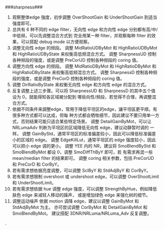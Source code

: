 ###sharpness###

1. 观察整体edge 強度，初步調整 OverShootGain 和 UnderShootGain 到适当强度即可。
2. 总共有 6 种不同的 edge filter，无向性 edge 和方向性 edge 分别都有高/中/中低频，可以先调整混合方式到 完全用某一种 filter，并观察每种 filter 的效果，可以搭配 debug mode 以方便观察。
3. 调整无向性 edge 的频段。
  调整 MidRatioUDByMot 和 HighRatioUDByMot 和 HighRatioUDByState 来权衡高低频混合方式。
  调整 SharpnessUD 控制各种频段的强度，或是调整 PreCorUD 控制各种频段的 coring 值。
4. 调整方向性 edge 的频段。
  调整 MidRatioDByMot 和 HighRatioDByMot 和 HighRatioDByState 来权衡高低频混合方式。
  调整 SharpnessD 控制各种频段的强度，或是调整 PreCorD 控制各种频段的 coring 值。
5. 调整 DirRatioByState 来权衡无向性 edge 和方向性 edge 的混合方式。
6. 反复调整上述三步骤。可以将 SharpnessUD 和 SharpnessD 的其中五个值设为 0，就能得知各区域被分配到 哪些向性/频段，若觉得不合理，再调整混合方式。
7. 依据不同条件来調整edge，常用于降低平坦区的edge，讓平坦區更平顺。有很多种方式都可以达成，但每 种方式都会牺牲细节，因此建议不要只用单一方式，否则结果可能只适合某些特定场景。
  调整 DetailGainByMot，可以让 NRLumaAdv 判断为平坦区的区域降低无向性 edge，建议动静暂时调的 一样。
  调整 GainByStd，通常平坦区的标准偏差较小，因此可以降低标准偏差小的区域的 edge。
  调整 EdgeKillLut，通常平坦区的 edge 强度较小，因此可以把小 edge 调的更小。
  调整 YEE 内的 NR，建议将 SmoBlendByStd 和 SmoBlendByMot 都设 0，调整 SmoDiffThByY 即可，若 有需求再混一些 mean/median filter 的结果即可。
  调整 coring 相关参数，包括 PreCorUD 和 PreCorD 和 CorByY。
8. 若有需求想依据亮度调整，可以调整 SclByY 和 StdAdjByY 和 CorByY。
9. 若有需求想限制 overshoot 或 undershoot edge，可以调整 OverShootLimit 和 UnderShootLimit。
10. 若有需求想依据 hue 调整 edge 强度，可以调整 StrengthByHue，例如降低肤色 edge 来减轻人移动的躁声， 或是增加绿色 edge 来强化树的细节。
11. 调整运动噪声
  依据 motion 调降 edge，建议以调整 GainByMot 和 StdAdjByMot 为主。
  亦可尝试调整 CorByMot 和 DetailGainByMot 和 SmoBlendByMot。
  建议搭配 3DNR/NRLuma/NRLuma_Adv 反复调整。



.


